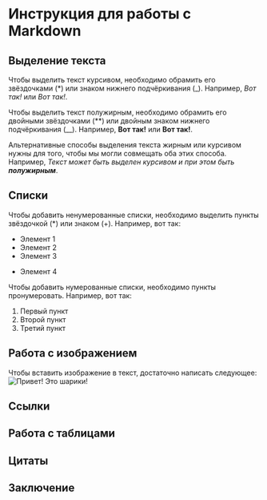 # Инструкция для работы с Markdown

## Выделение текста

Чтобы выделить текст курсивом, необходимо обрамить его звёздочками (*) или знаком нижнего подчёркивания (_). Например, *Вот так!* или _Вот так!_.

Чтобы выделить текст полужирным, необходимо обрамить его двойными звёздочками (**) или двойным знаком нижнего подчёркивания (__). Например, **Вот так!** или __Вот так!__.

Альтернативные способы выделения текста жирным или курсивом нужны для того, чтобы мы могли совмещать оба этих способа. Например, _Текст может быть выделен курсивом и при этом быть **полужирным**_.  

##  Списки

Чтобы добавить ненумерованные списки, необходимо выделить пункты звёздочкой (*) или знаком (+). Например, вот так: 
* Элемент 1
* Элемент 2
* Элемент 3
+ Элемент 4

Чтобы добавить нумерованные списки, необходимо пункты пронумеровать. Например, вот так: 
1. Первый пункт
2. Второй пункт
3. Третий пункт   

## Работа с изображением

Чтобы вставить изображение в текст, достаточно написать следующее: ![Привет! Это шарики!](free-photo-happy-birthday-background-wallpaper.jpg)

## Ссылки

## Работа с таблицами

## Цитаты

## Заключение
